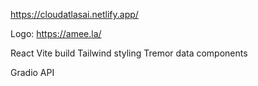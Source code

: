 https://cloudatlasai.netlify.app/

Logo: https://amee.la/

React Vite build
Tailwind styling
Tremor data components

Gradio API
